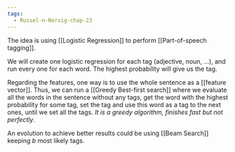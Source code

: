 ```yaml
---
tags:
  - Russel-n-Norvig-chap-23
---
```

The idea is using [[Logistic Regression]] to perform [[Part-of-speech tagging]].

We will create one logistic regression for each tag (adjective, noun, ...), and run every one for each word. The highest probability will give us the tag.

Regarding the features, one way is to use the whole sentence as a [[feature vector]]. Thus, we can run a [[Greedy Best-first search]] where we evaluate all the words in the sentence without any tags, get the word with the highest probability for some tag, set the tag and use this word as a tag to the next ones, until we set all the tags. *It is a greedy algorithm, finishes fast but not perfectly*.

An evolution to achieve better results could be using [[Beam Search]] keeping *b* most likely tags.